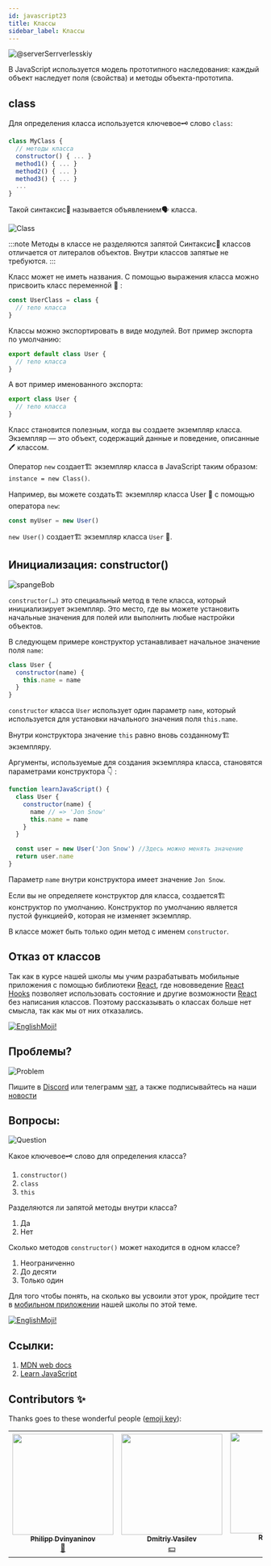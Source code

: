 ```yaml
---
id: javascript23
title: Классы
sidebar_label: Классы
---
```


![@serverSerrverlesskiy](/img/javascript/headers/23.jpg)

В JavaScript используется модель прототипного наследования: каждый объект наследует поля (свойства) и методы объекта-прототипа.

## class

Для определения класса используется ключевое🗝️ слово `class`:

```jsx
class MyClass {
  // методы класса
  constructor() { ... }
  method1() { ... }
  method2() { ... }
  method3() { ... }
  ...
}
```

Такой синтаксис📖 называется объявлением🗣️ класса.

![Class](https://media.giphy.com/media/cYaBD8kxE4PZudHBRA/giphy.gif)

:::note Методы в классе не разделяются запятой
Синтаксис📖 классов отличается от литералов объектов. Внутри классов запятые не требуются.
:::

Класс может не иметь названия. С помощью выражения класса можно присвоить класс переменной 🔔 :

```jsx
const UserClass = class {
  // тело класса
}
```

Классы можно экспортировать в виде модулей. Вот пример экспорта по умолчанию:

```jsx
export default class User {
  // тело класса
}
```

А вот пример именованного экспорта:

```jsx
export class User {
  // тело класса
}
```

Класс становится полезным, когда вы создаете экземпляр класса. Экземпляр — это объект, содержащий данные и поведение, описанные 🖊️
классом.

Оператор `new` создает🏗️ экземпляр класса в JavaScript таким образом: `instance = new Class()`.

Например, вы можете создать🏗️ экземпляр класса User 👤 с помощью оператора `new`:

```jsx
const myUser = new User()
```

`new User()` создает🏗️ экземпляр класса `User` 👤.

## Инициализация: constructor()

![spangeBob](https://media.giphy.com/media/3oriNZoNvn73MZaFYk/giphy.gif)

`constructor(…)` это специальный метод в теле класса, который инициализирует экземпляр. Это место, где вы можете установить начальные значения для полей или выполнить любые настройки объектов.

В следующем примере конструктор устанавливает начальное значение поля `name`:

```jsx
class User {
  constructor(name) {
    this.name = name
  }
}
```

`constructor` класса `User` использует один параметр `name`, который используется для установки начального значения поля `this.name`.

Внутри конструктора значение `this` равно вновь созданному🏗️ экземпляру.

Аргументы, используемые для создания экземпляра класса, становятся параметрами конструктора 👇 :

```jsx live
function learnJavaScript() {
  class User {
    constructor(name) {
      name // => 'Jon Snow'
      this.name = name
    }
  }

  const user = new User('Jon Snow') //Здесь можно менять значение
  return user.name
}
```

Параметр `name` внутри конструктора имеет значение `Jon Snow`.

Если вы не определяете конструктор для класса, создается🏗️ конструктор по умолчанию. Конструктор по умолчанию является пустой функцией⚙️, которая не изменяет экземпляр.

В классе может быть только один метод с именем `constructor`.

## Отказ от классов

Так как в курсе нашей школы мы учим разрабатывать мобильные приложения с помощью библиотеки [React](https://ru.reactjs.org), где нововведение [React Hooks](https://ru.reactjs.org/docs/hooks-intro.html) позволяет использовать состояние и другие возможности [React](https://ru.reactjs.org) без написания классов. Поэтому рассказывать о классах больше нет смысла, так как мы от них отказались.

[![EnglishMoji!](/img/logo/englishmoji.png)](https://apps.apple.com/kz/app/englishmoji/id6450254885)

## Проблемы?

![Problem](https://media.giphy.com/media/xTiTnGeUsWOEwsGoG4/giphy.gif)

Пишите в [Discord](https://discord.gg/6GDAfXn) или телеграмм [чат](https://t.me/jscampapp), а также подписывайтесь на наши [новости](https://t.me/javascriptapp)

## Вопросы:

![Question](https://media.giphy.com/media/l0HlRnAWXxn0MhKLK/giphy.gif)

Какое ключевое🗝️ слово для определения класса?

1. `constructor()`
2. `class`
3. `this`

Разделяются ли запятой методы внутри класса?

1. Да
2. Нет

Сколько методов `constructor()` может находится в одном классе?

1. Неограниченно
2. До десяти
3. Только один

<!-- Что такое геттеры и сеттеры?

1. Это поля
2. Это методы имитирующие поля
3. Это свойства поля

Наследуются ли частные поля и методы родительского класса, дочерним классом?

1. Да
2. Нет

Когда вызывается родительскй конструктор в дочернем классе?

1. Перед this
2. После this -->

Для того чтобы понять, на сколько вы усвоили этот урок, пройдите тест в [мобильном приложении](http://onelink.to/njhc95) нашей школы по этой теме.

[![EnglishMoji!](/img/logo/englishmoji.png)](https://apps.apple.com/kz/app/englishmoji/id6450254885)

<!--
## Геттеры и сеттеры

![Math](https://media.giphy.com/media/uWzbH8xJGIwOBPfzhc/giphy.gif)

Геттеры и сеттеры — это вычисляемые свойства. Это методы, имитирующие поля, но позволяющие читать и записывать 🖊️ данные.

Геттеры используются для получения данных, а сеттеры — для их изменения.

Пример:

```jsx
class User {
  #nameValue

  constructor(name) {
    this.name = name
  }

  get name() {
    return this.#nameValue
  }

  set name(name) {
    if (name === '') {
      throw new Error('Имя пользователя не может быть пустым')
    }
    this.#nameValue = name
  }
}

const user = new User('Печорин')
user.name // вызывается геттер, Печорин
user.name = 'Бэла' // вызывается сеттер

user.name = '' // Имя пользователя не может быть пустым
```

## Наследование: extends

![Throne](https://media.giphy.com/media/l1KVcMMxJJpks23cs/giphy.gif)

Классы в JavaScript поддерживают наследование с помощью ключевого🗝️ слова `extends`.

В выражении `class Child extends Parent { }` класс `Child` наследует от класса `Parent` конструктор, поля и методы.

Создадим🏗️ дочерний класс `ContentWriter`, расширяющий родительский класс `User` 👤:

```jsx
class User {
  name

  constructor(name) {
    this.name = name
  }

  getName() {
    return this.name
  }
}

class ContentWriter extends User {
  posts = []
}

const writer = new ContentWriter('Лермонтов')

writer.name // Лермонтов
writer.getName() // Лермонтов
writer.posts // []
```

`ContentWriter` наследует от `User` конструктор, метод `getName()` и поле `name`. В самом `ContentWriter` определяется новое поле `posts`.

Обратите внимание, что частные поля и методы родительского класса не наследуются дочерними классами.

### Родительский конструктор: super() в constructor()

![parents](https://media.giphy.com/media/QWMjLXYuRpl5cvCQ9r/giphy.gif)

Для того, чтобы вызвать конструктор родительского класса в дочернем классе, следует использовать специальную функцию⚙️ `super()`, доступную в конструкторе дочернего класса.

Пусть конструктор `ContentWriter` вызывает родительский конструктор и инициализирует поле `posts` 👇 :

```jsx live
function learnJavaScript() {
  class User {
    name

    constructor(name) {
      this.name = name
    }

    getName() {
      return this.name
    }
  }

  class ContentWriter extends User {
    posts = []

    constructor(name, posts) {
      super(name)
      this.posts = posts
    }
  }

  const writer = new ContentWriter('Лермонтов', ['Герой нашего времени'])
  writer.name // Лермонтов
  writer.posts // ['Герой нашего времени']

  return writer.name //name можно заменить на posts и посмотреть результат
}
```

`super(name)` в дочернем классе `ContentWriter` вызывает конструктор родительского класса `User`.

Обратите внимание, что в дочернем конструкторе перед использованием ключевого🗝️ слова `this` вызывается `super()`. Вызов `super()` "привязывает" родительский конструктор к экземпляру.

![super](https://media.giphy.com/media/10mTnPIEHNZpAs/giphy.gif)

```jsx
class Child extends Parent {
  constructor(value1, value2) {
    // не работает!
    this.prop2 = value2
    super(value1)
  }
}
```

## Пример

![math](https://media.giphy.com/media/3orieN7HEHI0tw8x5C/giphy.gif)

```jsx
class Animal { //Создание класса Animal. Классы называют с большой буквы

static type = 'ANIMAL' //При помощи ключевого слова static можно объявлять переменные внутри класса. Их можно вызвать только самим классом, т.е. Animal.type

  constructor(options) { //Конструктор принимает объект options
    this.name = options.name // Инициализация полей класса
    this.age = options.age
    this.hasTail = options.hasTail
  }

  voice() { //Метод для класса Animal. Можно вызвать у объекта cat как cat.voice()
    alert('I am Animal!')
  }
}

get ageInfo(){ //Создание геттера ageInfo
  return this.age * 7 //Если вызвать геттер у объекта cat, то получиться 5 * 7 = 35
}

set ageInfo(newAge) { //Создание сеттера ageInfo.
  this.age = newAge // Если выполнить у объекта cat команду cat.ageInfo = 8, то полю age присвоится значение 8
}

const cat = new Animal({ //Создание объекта при помощи класса Animal
  name: 'Cat',
  age: 5,
  hasTail: true
})
```

![Wow](https://media.giphy.com/media/3oriO13KTkzPwTykp2/giphy.gif) -->

<!-- ## Вопросы:

![Question](https://media.giphy.com/media/l0HlRnAWXxn0MhKLK/giphy.gif)

Для того чтобы понять, на сколько вы усвоили этот урок, пройдите тест в [мобильном приложении](http://onelink.to/njhc95) нашей школы по этой теме.


<!-- Сколько методов constructor() может находится в одном классе?

1. Неограниченно
2. До десяти
3. Только один

Что такое геттеры и сеттеры?

1. Это поля
2. Это методы имитирующие поля
3. Это свойства поля

Наследуются ли частные поля и методы родительского класса, дочерним классом?

1. Да
2. Нет

Когда вызывается родительскй конструктор в дочернем классе?

1. Перед this
2. После this -->

## Ссылки:

1.  [MDN web docs](https://developer.mozilla.org/ru/docs/Web/JavaScript/Reference/Classes)
2.  [Learn JavaScript](https://learn.javascript.ru/class)

## Contributors ✨

Thanks goes to these wonderful people ([emoji key](https://allcontributors.org/docs/en/emoji-key)):

<!-- ALL-CONTRIBUTORS-LIST:START - Do not remove or modify this section -->
<!-- prettier-ignore-start -->
<!-- markdownlint-disable -->
<table>
  <tr>
    <td align="center"><a href="https://github.com/FELiX-RN"><img src="https://avatars0.githubusercontent.com/u/72006627?v=4?s=200" width="200px;" alt=""/><br /><sub><b>Philipp Dvinyaninov</b></sub></a><br /><a href="https://github.com/gHashTag/react-native-village/commits?author=FELiX-RN" title="Documentation">📖</a></td>
    <td align="center"><a href="https://fullstackserverless.github.io/"><img src="https://avatars0.githubusercontent.com/u/6774813?v=4?s=200" width="200px;" alt=""/><br /><sub><b>Dmitriy Vasilev</b></sub></a><br /><a href="#financial-gHashTag" title="Financial">💵</a></td>
    <td align="center"><a href="https://github.com/Resoner2005"><img src="https://avatars1.githubusercontent.com/u/75675814?v=4?s=200" width="200px;" alt=""/><br /><sub><b>Resoner2005</b></sub></a><br /><a href="https://github.com/gHashTag/react-native-village/issues?q=author%3AResoner2005" title="Bug reports">🐛 🎨 🖋</a></td>
    <td align="center"><a href="https://github.com/Navernoss"><img src="https://avatars0.githubusercontent.com/u/75784137?v=4?s=200" width="200px;" alt=""/><br /><sub><b>Navernoss</b></sub></a><br /><a href="#content-Navernoss" title="Content">🖋 🐛 🎨 </a></td>
  </tr>
  
</table>

<!-- markdownlint-restore -->
<!-- prettier-ignore-end -->

<!-- ALL-CONTRIBUTORS-LIST:END -->

